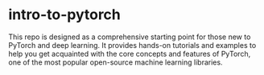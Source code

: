# intro-to-pytorch
This repo is designed as a comprehensive starting point for those new to PyTorch and deep learning. It provides hands-on tutorials and examples to help you get acquainted with the core concepts and features of PyTorch, one of the most popular open-source machine learning libraries.
